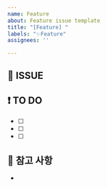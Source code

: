 ```yaml
---
name: Feature
about: Feature issue template
title: "[Feature] "
labels: "✨Feature"
assignees: ''

---
```


## 🚀 ISSUE
 
 
 ## ❗ TO DO
 - [ ] 
 - [ ]
 - [ ]
 
 ## 📌 참고 사항
 -